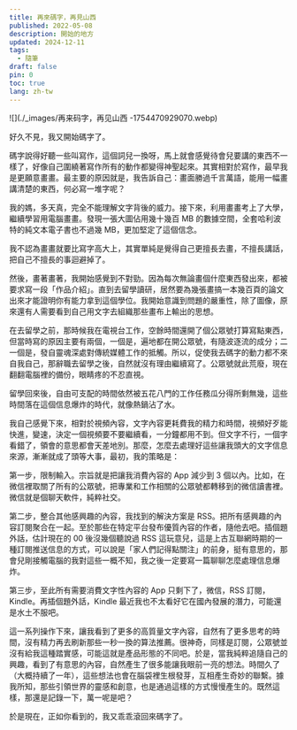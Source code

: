 ```yaml
---
title: 再來碼字，再見山西
published: 2022-05-08
description: 開始的地方
updated: 2024-12-11
tags:
  - 隨筆
draft: false
pin: 0
toc: true
lang: zh-tw
---
```


![](./_images/再来码字，再见山西 -1754470929070.webp)

好久不見，我又開始碼字了。

碼字說得好聽一些叫寫作，這個詞兒一換呀，馬上就會感覺待會兒要講的東西不一樣了，好像自己圍繞著寫作所有的動作都變得神聖起來。其實相對於寫作，最早我是更願意畫畫。最主要的原因就是，我告訴自己：畫面勝過千言萬語，能用一幅畫講清楚的東西，何必寫一堆字呢？

我的媽，多天真，完全不能理解文字背後的威力。接下來，利用畫畫考上了大學，繼續學習用電腦畫畫。發現一張大圖佔用幾十幾百 MB 的數據空間，全套哈利波特的純文本電子書也不過幾 MB，更加堅定了這個信念。

我不認為畫畫就要比寫字高大上，其實單純是覺得自己更擅長去畫，不擅長講話，把自己不擅長的事迴避掉了。

然後，畫著畫著，我開始感覺到不對勁。因為每次無論畫個什麼東西發出來，都被要求寫一段「作品介紹」。直到去留學讀研，居然要為幾張畫搞一本幾百頁的論文出來才能證明你有能力拿到這個學位。我開始意識到問題的嚴重性，除了圖像，原來還有人需要看到自己用文字去組織那些畫布上輸出的思想。

在去留學之前，那時候我在電視台工作，空餘時間還開了個公眾號打算寫點東西，但當時寫的原因主要有兩個，一個是，遍地都在開公眾號，有隨波逐流的成分；二一個是，發自靈魂深處對傳統媒體工作的抵觸。所以，促使我去碼字的動力都不來自我自己，那辭職去留學之後，自然就沒有理由繼續寫了。公眾號就此荒廢，現在翻翻電腦裡的備份，眼睛疼的不忍直視。

留學回來後，自由可支配的時間依然被五花八門的工作任務瓜分得所剩無幾，這些時間落在這個信息爆炸的時代，就像熱鍋沾了水。

我自己感覺下來，相對於視頻內容，文字內容更耗費我的精力和時間，視頻好歹能快進，變速，決定一個視頻要不要繼續看，一分鐘都用不到。但文字不行，一個字看錯了，領會的意思都會天差地別。那麼，怎麼去處理好這些讓我頭大的文字信息來源，漸漸就成了頭等大事，最初，我的策略是：

第一步，限制輸入。宗旨就是把讓我消費內容的 App 減少到 3 個以內。比如，在微信裡取關了所有的公眾號，把專業和工作相關的公眾號都轉移到的微信讀書裡。微信就是個聊天軟件，純粹社交。

第二步，整合其他感興趣的內容，我找到的解決方案是 RSS。把所有感興趣的內容訂閱聚合在一起。至於那些在特定平台發布優質內容的作者，隨他去吧。插個題外話，估計現在的 00 後沒幾個聽說過 RSS 這玩意兒，這是上古互聯網時期的一種訂閱推送信息的方式，可以說是「家人們記得點關注」的前身，挺有意思的，那會兒剛接觸電腦的我對這些一概不知，我之後一定要寫一篇聊聊怎麼處理信息爆炸。

第三步，至此所有需要消費文字性內容的 App 只剩下了，微信，RSS 訂閱，Kindle。再插個題外話，Kindle 最近我也不太看好它在國內發展的潛力，可能還是水土不服吧。

這一系列操作下來，讓我看到了更多的高質量文字內容，自然有了更多思考的時間，沒有精力再去刷新那些一秒一換的算法推薦。很神奇，同樣是訂閱，公眾號並沒有給我這種踏實感，可能這就是產品形態的不同吧。於是，當我純粹追隨自己的興趣，看到了有意思的內容，自然產生了很多能讓我眼前一亮的想法。時間久了（大概持續了一年），這些想法也會在腦袋裡生根發芽，互相產生奇妙的聯繫。據我所知，那些引領世界的靈感和創意，也是通過這樣的方式慢慢產生的。既然這樣，那還是記錄一下，萬一呢是吧？

於是現在，正如你看到的，我又乖乖滾回來碼字了。
